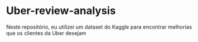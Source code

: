 # Uber-review-analysis
Neste repositório, eu utilizei um dataset do Kaggle para encontrar melhorias que os clientes da Uber desejam
